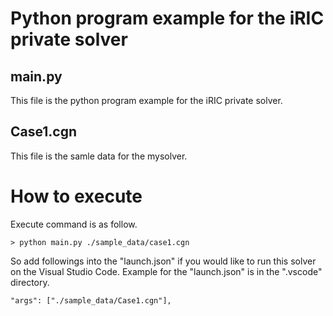 # Python program example for the iRIC private solver


## main.py
This file is the python program example for the iRIC private solver.


## Case1.cgn
This file is the samle data for the mysolver.


# How to execute 

Execute command is as follow.

```
> python main.py ./sample_data/case1.cgn
```

So add followings into the "launch.json" if you would like to run this solver on the Visual Studio Code. Example for the "launch.json" is in the ".vscode" directory.

```
"args": ["./sample_data/Case1.cgn"],
```
